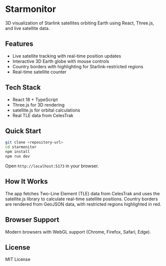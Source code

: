 # Starmonitor

3D visualization of Starlink satellites orbiting Earth using React, Three.js, and live satellite data.

## Features

- Live satellite tracking with real-time position updates
- Interactive 3D Earth globe with mouse controls
- Country borders with highlighting for Starlink-restricted regions
- Real-time satellite counter

## Tech Stack

- React 18 + TypeScript
- Three.js for 3D rendering
- satellite.js for orbital calculations
- Real TLE data from CelesTrak

## Quick Start

```bash
git clone <repository-url>
cd starmonitor
npm install
npm run dev
```

Open `http://localhost:5173` in your browser.

## How It Works

The app fetches Two-Line Element (TLE) data from CelesTrak and uses the satellite.js library to calculate real-time satellite positions. Country borders are rendered from GeoJSON data, with restricted regions highlighted in red.

## Browser Support

Modern browsers with WebGL support (Chrome, Firefox, Safari, Edge).

## License

MIT License